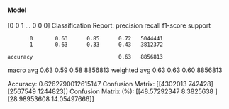 #### Model
[0 0 1 ... 0 0 0]
Classification Report:
              precision    recall  f1-score   support

           0       0.63      0.85      0.72   5044441
           1       0.63      0.33      0.43   3812372

    accuracy                           0.63   8856813
   macro avg       0.63      0.59      0.58   8856813
weighted avg       0.63      0.63      0.60   8856813

Accuracy: 0.6262790012615147
Confusion Matrix:
[[4302013  742428]
 [2567549 1244823]]
Confusion Matrix (%):
[[48.57292347  8.3825638 ]
 [28.98953608 14.05497666]]

